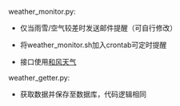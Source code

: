 weather_monitor.py:
- 仅当雨雪/空气较差时发送邮件提醒（可自行修改）

- 将weather_monitor.sh加入crontab可定时提醒

- 接口使用[和风天气](www.heweather.com)

weather_getter.py:
- 获取数据并保存至数据库，代码逻辑相同
